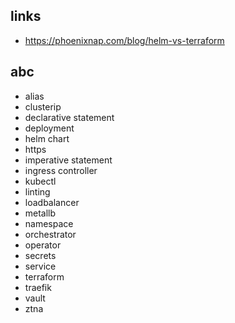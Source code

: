 ## links
- https://phoenixnap.com/blog/helm-vs-terraform

## abc
- alias
- clusterip
- declarative statement
- deployment
- helm chart
- https
- imperative statement
- ingress controller
- kubectl
- linting
- loadbalancer
- metallb
- namespace
- orchestrator
- operator
- secrets
- service
- terraform
- traefik
- vault
- ztna
